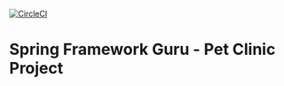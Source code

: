 [![CircleCI](https://circleci.com/gh/JavaTheCompanion/sfg-pet-clinic/tree/main.svg?style=svg)](https://circleci.com/gh/JavaTheCompanion/sfg-pet-clinic/tree/main)

# Spring Framework Guru - Pet Clinic Project

